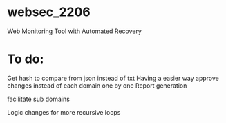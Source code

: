 # websec_2206
Web Monitoring Tool with Automated Recovery

# To do:
Get hash to compare from json instead of txt
Having a easier way approve changes instead of each domain one by one
Report generation

facilitate sub domains

Logic changes for more recursive loops
